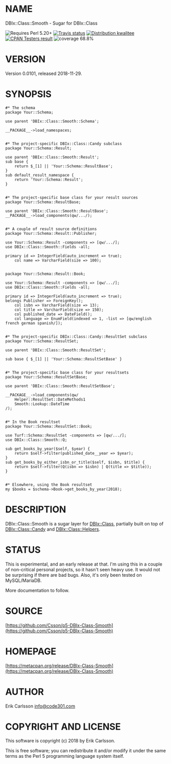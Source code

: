 # NAME

DBIx::Class::Smooth - Sugar for DBIx::Class

<div>
    <p>
    <img src="https://img.shields.io/badge/perl-5.20+-blue.svg" alt="Requires Perl 5.20+" />
    <a href="https://travis-ci.org/Csson/p5-DBIx-Class-Smooth"><img src="https://api.travis-ci.org/Csson/p5-DBIx-Class-Smooth.svg?branch=master" alt="Travis status" /></a>
    <a href="http://cpants.cpanauthors.org/release/CSSON/DBIx-Class-Smooth-0.0101"><img src="http://badgedepot.code301.com/badge/kwalitee/CSSON/DBIx-Class-Smooth/0.0101" alt="Distribution kwalitee" /></a>
    <a href="http://matrix.cpantesters.org/?dist=DBIx-Class-Smooth%200.0101"><img src="http://badgedepot.code301.com/badge/cpantesters/DBIx-Class-Smooth/0.0101" alt="CPAN Testers result" /></a>
    <img src="https://img.shields.io/badge/coverage-68.8%-red.svg" alt="coverage 68.8%" />
    </p>
</div>

# VERSION

Version 0.0101, released 2018-11-29.

# SYNOPSIS

    #* The schema
    package Your::Schema;

    use parent 'DBIx::Class::Smooth::Schema';

    __PACKAGE__->load_namespaces;


    #* The project-specific DBIx::Class::Candy subclass
    package Your::Schema::Result;

    use parent 'DBIx::Class::Smooth::Result';
    sub base {
        return $_[1] || 'Your::Schema::ResultBase';
    }
    sub default_result_namespace {
        return 'Your::Schema::Result';
    }


    #* The project-specific base class for your result sources
    package Your::Schema::ResultBase;

    use parent 'DBIx::Class::Smooth::ResultBase';
    __PACKAGE__->load_components(qw/.../);


    #* A couple of result source definitions
    package Your::Schema::Result::Publisher;

    use Your::Schema::Result -components => [qw/.../];
    use DBIx::Class::Smooth::Fields -all;

    primary id => IntegerField(auto_increment => true);
        col name => VarcharField(size => 100);


    package Your::Schema::Result::Book;

    use Your::Schema::Result -components => [qw/.../];
    use DBIx::Class::Smooth::Fields -all;

    primary id => IntegerField(auto_increment => true);
    belongs Publisher => ForeignKey();
        col isbn => VarcharField(size => 13);
        col title => VarcharField(size => 150);
        col published_date => DateField();
        col language => EnumField(indexed => 1, -list => [qw/english french german spanish/]);


    #* The project-specific DBIx::Class::Candy::ResultSet subclass
    package Your::Schema::ResultSet;

    use parent 'DBIx::Class::Smooth::ResultSet';

    sub base { $_[1] || 'Your::Schema::ResultSetBase' }


    #* The project-specific base class for your resultsets
    package Your::Schema::ResultSetBase;

    use parent 'DBIx::Class::Smooth::ResultSetBase';

    __PACKAGE__->load_components(qw/
        Helper::ResultSet::DateMethods1
        Smooth::Lookup::DateTime
    /);


    #* In the Book resultset
    package Your::Schema::ResultSet::Book;

    use Turf::Schema::ResultSet -components => [qw/.../];
    use DBIx::Class::Smooth::Q;

    sub get_books_by_year($self, $year) {
        return $self->filter(published_date__year => $year);
    }
    sub get_books_by_either_isbn_or_title($self, $isbn, $title) {
        return $self->filter(Q(isbn => $isbn) | Q(title => $title));
    }


    #* Elsewhere, using the Book resultset
    my $books = $schema->Book->get_books_by_year(2018);

# DESCRIPTION

DBIx::Class::Smooth is a sugar layer for [DBIx::Class](https://metacpan.org/pod/DBIx::Class), partially built on top of [DBIx::Class::Candy](https://metacpan.org/pod/DBIx::Class::Candy) and [DBIx::Class::Helpers](https://metacpan.org/pod/DBIx::Class::Helpers).

# STATUS

This is experimental, and an early release at that. I'm using this in a couple of non-critical personal projects, so it hasn't seen heavy use. It would not be surprising if there are bad bugs. Also, it's only been tested on MySQL/MariaDB.

More documentation to follow.

# SOURCE

[https://github.com/Csson/p5-DBIx-Class-Smooth](https://github.com/Csson/p5-DBIx-Class-Smooth)

# HOMEPAGE

[https://metacpan.org/release/DBIx-Class-Smooth](https://metacpan.org/release/DBIx-Class-Smooth)

# AUTHOR

Erik Carlsson <info@code301.com>

# COPYRIGHT AND LICENSE

This software is copyright (c) 2018 by Erik Carlsson.

This is free software; you can redistribute it and/or modify it under
the same terms as the Perl 5 programming language system itself.

